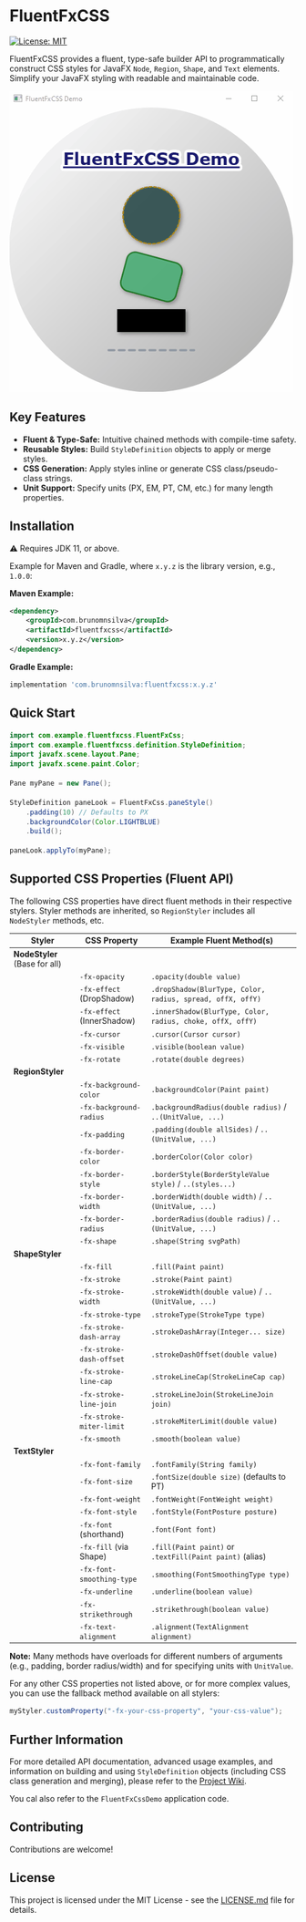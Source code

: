 # FluentFxCSS

[![License: MIT](https://img.shields.io/badge/License-MIT-yellow.svg)](https://opensource.org/licenses/MIT)
<!-- Optional: Add build status badge -->

FluentFxCSS provides a fluent, type-safe builder API to programmatically construct CSS styles for JavaFX `Node`, `Region`, `Shape`, and `Text` elements. Simplify your JavaFX styling with readable and maintainable code.

![demo gif](assets/demo.gif)

## Key Features

*   **Fluent & Type-Safe:** Intuitive chained methods with compile-time safety.
*   **Reusable Styles:** Build `StyleDefinition` objects to apply or merge styles.
*   **CSS Generation:** Apply styles inline or generate CSS class/pseudo-class strings.
*   **Unit Support:** Specify units (PX, EM, PT, CM, etc.) for many length properties.

## Installation

:warning: Requires JDK 11, or above.

Example for Maven and Gradle, where `x.y.z` is the library version, e.g., `1.0.0`:

**Maven Example:**

```xml
<dependency>
    <groupId>com.brunomnsilva</groupId>
    <artifactId>fluentfxcss</artifactId>
    <version>x.y.z</version>
</dependency>
```

**Gradle Example:**

```gradle
implementation 'com.brunomnsilva:fluentfxcss:x.y.z'
```

## Quick Start

```java
import com.example.fluentfxcss.FluentFxCss;
import com.example.fluentfxcss.definition.StyleDefinition;
import javafx.scene.layout.Pane;
import javafx.scene.paint.Color;

Pane myPane = new Pane();

StyleDefinition paneLook = FluentFxCss.paneStyle()
    .padding(10) // Defaults to PX
    .backgroundColor(Color.LIGHTBLUE)
    .build();

paneLook.applyTo(myPane);
```

## Supported CSS Properties (Fluent API)

The following CSS properties have direct fluent methods in their respective stylers. Styler methods are inherited, so `RegionStyler` includes all `NodeStyler` methods, etc.

| Styler                                 | CSS Property              | Example Fluent Method(s)                                  |
|----------------------------------------|---------------------------|-----------------------------------------------------------|
| **NodeStyler** (Base for all)          |                           |                                                           |
|                                        | `-fx-opacity`             | `.opacity(double value)`                                  |
|                                        | `-fx-effect` (DropShadow) | `.dropShadow(BlurType, Color, radius, spread, offX, offY)` |
|                                        | `-fx-effect` (InnerShadow)| `.innerShadow(BlurType, Color, radius, choke, offX, offY)`|
|                                        | `-fx-cursor`              | `.cursor(Cursor cursor)`                                  |
|                                        | `-fx-visible`             | `.visible(boolean value)`                                 |
|                                        | `-fx-rotate`              | `.rotate(double degrees)`                                 |
| **RegionStyler**    |                         |                                                           |
|                                        | `-fx-background-color`    | `.backgroundColor(Paint paint)`                           |
|                                        | `-fx-background-radius`   | `.backgroundRadius(double radius)` / `..(UnitValue, ...)` |
|                                        | `-fx-padding`             | `.padding(double allSides)` / `..(UnitValue, ...)`        |
|                                        | `-fx-border-color`        | `.borderColor(Color color)`                               |
|                                        | `-fx-border-style`        | `.borderStyle(BorderStyleValue style)` / `..(styles...)`   |
|                                        | `-fx-border-width`        | `.borderWidth(double width)` / `..(UnitValue, ...)`       |
|                                        | `-fx-border-radius`       | `.borderRadius(double radius)` / `..(UnitValue, ...)`     |
|                                        | `-fx-shape`               | `.shape(String svgPath)`                                  |
| **ShapeStyler**   |                          |                                                           |
|                                        | `-fx-fill`                | `.fill(Paint paint)`                                      |
|                                        | `-fx-stroke`              | `.stroke(Paint paint)`                                    |
|                                        | `-fx-stroke-width`        | `.strokeWidth(double value)` / `..(UnitValue, ...)`       |
|                                        | `-fx-stroke-type`         | `.strokeType(StrokeType type)`                            |
|                                        | `-fx-stroke-dash-array`   | `.strokeDashArray(Integer... size)`                       |
|                                        | `-fx-stroke-dash-offset`  | `.strokeDashOffset(double value)`                         |
|                                        | `-fx-stroke-line-cap`     | `.strokeLineCap(StrokeLineCap cap)`                       |
|                                        | `-fx-stroke-line-join`    | `.strokeLineJoin(StrokeLineJoin join)`                    |
|                                        | `-fx-stroke-miter-limit`  | `.strokeMiterLimit(double value)`                         |
|                                        | `-fx-smooth`              | `.smooth(boolean value)`                                  |
| **TextStyler**                         |                          |                                                           |
|                                        | `-fx-font-family`         | `.fontFamily(String family)`                              |
|                                        | `-fx-font-size`           | `.fontSize(double size)` (defaults to PT)                 |
|                                        | `-fx-font-weight`         | `.fontWeight(FontWeight weight)`                          |
|                                        | `-fx-font-style`          | `.fontStyle(FontPosture posture)`                         |
|                                        | `-fx-font` (shorthand)    | `.font(Font font)`                                        |
|                                        | `-fx-fill` (via Shape)    | `.fill(Paint paint)` or `.textFill(Paint paint)` (alias)  |
|                                        | `-fx-font-smoothing-type` | `.smoothing(FontSmoothingType type)`                      |
|                                        | `-fx-underline`           | `.underline(boolean value)`                               |
|                                        | `-fx-strikethrough`       | `.strikethrough(boolean value)`                           |
|                                        | `-fx-text-alignment`      | `.alignment(TextAlignment alignment)`                     |

**Note:** Many methods have overloads for different numbers of arguments (e.g., padding, border radius/width) and for specifying units with `UnitValue`.

For any other CSS properties not listed above, or for more complex values, you can use the fallback method available on all stylers:
```java
myStyler.customProperty("-fx-your-css-property", "your-css-value");
```

## Further Information

For more detailed API documentation, advanced usage examples, and information on building and using `StyleDefinition` objects (including CSS class generation and merging), please refer to the [Project Wiki](https://github.com/brunomnsilva/FluentFxCSS/wiki).

You cal also refer to the `FluentFxCssDemo` application code.

## Contributing

Contributions are welcome! 

## License

This project is licensed under the MIT License - see the [LICENSE.md](LICENSE.md) file for details.

